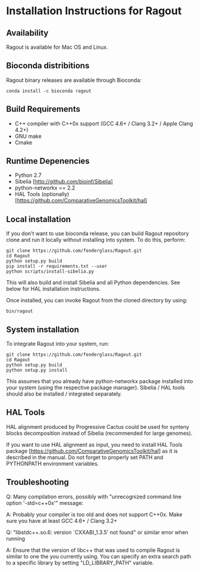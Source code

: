 Installation Instructions for Ragout
====================================

Availability
------------
Ragout is available for Mac OS and Linux.


Bioconda distribitions
----------------------

Ragout binary releases are available through Bioconda:

    conda install -c bioconda ragout


Build Requirements
------------------
* C++ compiler with C++0x support (GCC 4.6+ / Clang 3.2+ / Apple Clang 4.2+)
* GNU make 
* Cmake


Runtime Depenencies
-------------------

* Python 2.7
* Sibelia [http://github.com/bioinf/Sibelia]
* python-networkx == 2.2
* HAL Tools (optionally) [https://github.com/ComparativeGenomicsToolkit/hal]


Local installation
------------------

If you don't want to use bioconda release, you can build
Ragout repository clone and run it locally without installing
into system. To do this, perform:

    git clone https://github.com/fenderglass/Ragout.git
	cd Ragout
	python setup.py build
	pip install -r requirements.txt --user
    python scripts/install-sibelia.py

This will also build and install Sibelia and all Python dependencies.
See below for HAL installation instructions.

Once installed, you can invoke Ragout from the cloned directory by using:

    bin/ragout

System installation
-------------------

To integrate Ragout into your system, run:

    git clone https://github.com/fenderglass/Ragout.git
	cd Ragout
	python setup.py build
    python setup.py install

This assumes that you already have python-networkx package
installed into your system (using the respective package manager).
Sibelia / HAL tools should also be installed / integrated separately.


HAL Tools
---------

HAL alignment produced by Progressive Cactus could be used for synteny 
blocks decomposition instead of Sibelia (recommended for large genomes). 

If you want to use HAL alignment as input,
you need to install HAL Tools package [https://github.com/ComparativeGenomicsToolkit/hal]
as it is described in the manual. Do not forget to properly set PATH and PYTHONPATH
environment variables.


Troubleshooting
---------------

Q: Many compilation errors, possibly with 
"unrecognized command line option '-std=c++0x'" message:

A: Probably your compiler is too old and does not support C++0x. Make
sure you have at least GCC 4.6+ / Clang 3.2+


Q: "libstdc++.so.6: version `CXXABI_1.3.5' not found" or similar error when running

A: Ensure that the version of libc++ that was used to compile Ragout is similar
to one the you currently using. You can specify an extra search path
to a specific library by setting "LD_LIBRARY_PATH" variable.
